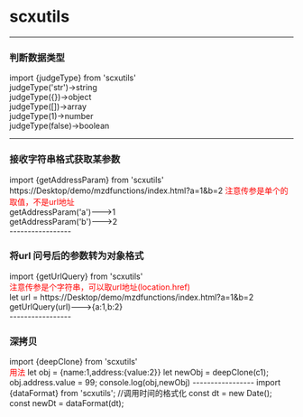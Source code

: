 # scxutils
-----------------
<h3>判断数据类型</h3>
<div> import {judgeType} from 'scxutils' </div>
<div>
judgeType('str')->string<br/>
judgeType({})->object<br/>
judgeType([])->array<br/>
judgeType(1)->number<br/>
judgeType(false)->boolean<br/>
</div>

-----------------
<h3>接收字符串格式获取某参数</h3>
<div> import {getAddressParam} from 'scxutils' </div>
https://Desktop/demo/mzdfunctions/index.html?a=1&b=2
<span style="color:#f00">注意传参是单个的取值，不是url地址</span>
<div>
getAddressParam('a')--->1<br/>
getAddressParam('b')--->2<br/>
</div>
-----------------
<h3>将url 问号后的参数转为对象格式</h3>
<div> import {getUrlQuery} from 'scxutils' </div>
<span style="color:#f00">注意传参是个字符串，可以取url地址(location.href)</span>
<div>
let url = https://Desktop/demo/mzdfunctions/index.html?a=1&b=2<br/>
getUrlQuery(url)--->{a:1,b:2}<br/>
</div>
-----------------
<h3>深拷贝</h3>
<div> import {deepClone} from 'scxutils' </div>
<span style="color:#f00">用法</span>
let obj = {name:1,address:{value:2}}
let newObj = deepClone(c1);
obj.address.value = 99;
console.log(obj,newObj)
-----------------
import {dataFormat} from 'scxutils';
//调用时间的格式化
const dt = new Date();
const newDt = dataFormat(dt);



